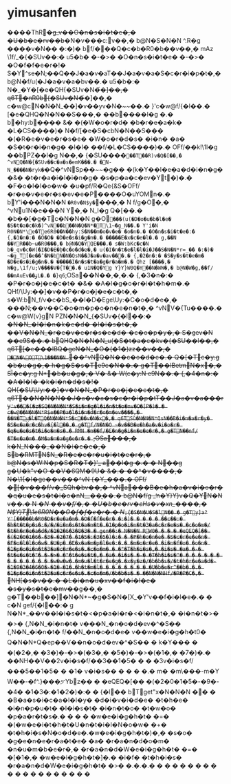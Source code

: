# yimusanfen

����ThR~~�g_v��O�n�s�i�t�e�,� �U�b�e�rv��b~~�N�v���c:\v��,� b@N�S�N�N ^.R�g ����v�N�� �:�)� bf/���Q�c�b�R0�b��v��,� mAz \1f/\_�{�SUv��:� u5�b� �-�>� �O�n�s�i�t�e� �-�>� �O�f�f�e�r�!� S�Y^se�N;��Q��J�a�v�aT��J�a�v�a�S�c�r�i�p�t�,� b@N�f/u(�J�a�v�a�bv��.� u5�b�:� N�\_�Y�\[�e�QH{�SUv�N�~~́�]��,� q6T�nR0b{�SUv�N�~~́�]��,� c�w@cN�N�N_��]�v��yv�N�_~~_��.� }'c�w@f/{�l��.� \[�e�QHQ�N�N��S���,� ��b����l�g �.� b�hy:b���� &� �(�W�o�r�d� �b�r�e�a�k� �L�CS����)� N�f/\[�e�S�cbN�N��S��� �(�R�e�v�e�r�s�e� �W�o�r�d�s� �i�n� �a� �S�t�r�i�n�g� �I�I� ��f/�L�CS����)�.� OFf/��k!\1l�g ��bPZ��l�g N��,� {�SU����`��T��R)v�Q�[��,� ^vNQ�N�{�SUv��c�a�s�emK���.� �N-N_����N�ryk�`�Q�^vNSp��_~~_�g�� �(k�Y��l�e�a�d�i�n�g� �&� �t�r�a�i�l�i�n�g� �s�p�a�c�ev�Yt�)�.� �F�o�l�l�o�w� �u�pf/R�Qe{\&S�OFf/�r�e�v�e�r�s�ev�e�P����O�uYOMn�.� bY'i���N�N�N `�R0v�N$y�`���,� N f/g�O�,� ^vNu1N�e���N Y�,� N_l�g Q�\[��.� �b��\[�g�Tc�N�N�N g�O`���(u(�D�o�u�b�l�e� �S�t�a�c�k�)^vN��b��N�Q�N*�T\1~�g_N��.� Y'i�N R0N�N*\e�Te6R0��N��hy:S�N��m�o�v�e� �o�n�.� �O�n�s�i�t�e�:� {,�1�n�:� �O�O� �D�e�s�i�g�n�.� �����E�x�c�e�l�.� g,��N ��YR��b~ω�R0���,� b@N�Q�YQE���.� s�W:bKc�c�N b�_qv�c�W(�I�D�E�̗b�c�o�d�e�,� u(�I�n�t�e�l�l�i�J��S�N�N*r=_�� �:�)� ~�g_T[�e��ؕ�N�bN�N�QsN��J�a�v�av���.� {,�2�n�:� �S�y�s�t�e�m� �D�e�s�i�g�n�.� �����I�n�s�t�a�g�r�a�m�.� Qhz [����,� W�g,\1f/u;V����V�{T��.� u1N�Q�Yg Y}Y}W0Q�Y��N�WW�,� b@N�W�g,��f/��mAuEv��ۈL�.� �}q6`;OSa��N��,�,�.� {,�3�n�:� �P�r�o�j�e�c�t� �&� �A�l�g�o�r�i�t�h�m�.� QHf/\Uy:��]�v��P�r�o�j�e�c�t�,� s�W:bN_f/v�c�bS\_��I�D�Ege\Uy:�C�o�d�e�,� ���N;��v��C�o�m�p�o�n�e�n�t�,� ^vNV�{Tu����.� c�w@W(v}gN PZN�N�N_{�SUv�{�l՘��:� ~~�N�N_�l�i�n�k�e�d� �l�i�s�t�,� ��V�N�N_�r�e�v�e�r�s�e�d� �c�o�p�y�,� S�gev�N ��e9S��.� bQHQ�N�N�N_u(�S�t�a�c�kv�{�SU��l��,� q6T\[�e���lBQ�geN�N_�O�(�1�)zz��v��,� `�N�\OT\1���N�N `��^vNQ�N��c�o�d�e�.� Q�\[�Tc�y:g �b�u�g�,� h�g�S�s�Te9c�N��.� g�T��lBetmN�x�,� SȈ�c�y:g N\*\�b�u�g�,� V� &� W(c�y:N e9N��.� {,�4�n�:� �A�l�l� �k�i�n�d�s�!� QH{�SU\Uy:��]�v�N�N_�P�r�o�j�e�c�t�,� q6T��N�N�N��J�a�v�a�s�c�r�i�p�tT��J�a�v�a���ry`'v���(�z�SQ�N�N�N*�S�i�n�g�l�i�n�t�o�nv�O�[P�)�.� c�w@��N�N�N*R$e��P�a�l�i�n�d�r�o�m�ev����,� ��N�Ty͉�l�TQ�N�N�N*S�c��v�N�x�,� q6TSȕ�N�N�N*QsN��B�i�n�a�r�y� �S�e�a�r�c�hv�{�l՘��.� g�Tf/N�N�O ~�v��B�e�h�a�v�i�o�r� �q�u�e�s�t�i�o�n�s�.� RMN �n��f/�E�n�g�i�n�e�e�r�,� g�TN��nf/�T�e�a�m� �M�a�n�a�g�e�r�.� `;OSa���,� k�N_N���\_��N�i�c�e�,� Sb�RMTN$N_�R�e�c�r�u�i�t�e�r�,� b@N�s�W:N�p�S�R�T�}'\_ a��l�g �.� � N��g g�U�k"v�O ��V�6QM�9U� &�.� ��^�v����,� N�\1{�l�ge��v���^vN {�Y_���.� OFf/�\[�v���f/v�\_SQh�bv��,� ^vNa���B�e�h�a�v�i�o�r� �q�u�e�s�t�i�o�nN\_\_��͉��.� b@N�f/g \_ŉ�Y}Y}v�Q�YN�N v��.� N _�N ��v�f/�,� �U�b�e�rv�eHs�v�xn\_����,� N$Y)T\1e6R0N��O�f�f�e�r�.� N_`;{�S�N�U�S�lN��.� g�Ty]a?Y'[�����b�R0�D�r�e�a�m� �O�f�f�e�r� �:�)� � � � � ��c��:� �h�t�t�p�s�:�/�/�i�n�s�t�a�n�t�.�1�p�o�i�n�t�3�a�c�r�e�s�.�c�o�m�/�t�h�r�e�a�d�/�1�2�6�3�8�3� � gen��:� N�N�N RW0� � � � �eQEQ�[�� �(�2�0�1�6�-�3�-�2�7� �1�5�:�3�5�)�:� � �P�h�o�n�e� �S�c�r�e�e�n� �F�o�l�l�o�w� �U�p� �E�x�a�m�p�l�e�:�.� �m�o�r�e� �i�n�f�o� �o�n� �1�p�o�i�n�t�3�a�c�r�e�s�.�c�o�m� � �"�T�h�i�s�,� �i�s� �a� �-� �t�e�s�t�"� �-�>� �"�t�e�s�t�,� �a� �i�s� �-� �T�h�i�s�"� � � � � � � � � � � � � � �w�w�w�.�m�u�l�t�r�e�g�.�x�y�z�/�b�b�s�/�t�h�r�e�a�d�-�1�9�3�4�6�0�-�1�-�1�.�h�t�m�l� � � � � � � � �U�b�e�r^��b�.�.� �1�p�o�i�n�t�3�a�c�r�e�s�.�c�o�m�/�b�b�s� � ��N�N�NHf/�R�P�C�,� `NH\[�s�v��.� �L�i�n�u�xv��f�i�l�e� �s�y�s�t�e�mv�~~�g��,� g�T��b��]񋾋�N�N\*\~�g�S�N�\[X\_�Y'v��f�i�l�e�.� � c�N gef/{�l՘��:� g N�N\*\_��v��l�i�s�t�<�p�a�i�r�<�i�n�t�,� �i�n�t�>� �>� {,N�N_�i�n�t� v���N_�n�o�d�ev�^�S�� {,N�N_�i�n�t� f/��N_�n�o�d�e� v��w�e�i�g�h�t0� Q�N�N\*Q�ep��V��n�o�d�ev�^�S�� � k�Y��� � �(�2�,� �3�)�-�>�(�3�,� �5�)�-�>�(�1�,� �7�)�.� ��NH��V��2v�i�s�f/��3��1�5� � � �3v�i�s�f/���5��1�5� � �1� v�i�s�� � � � �.� m� �m\���-m�Y W��-�f^.}���ፓYbz�� � �eQEQ�\[�� �(�2�0�1�5�-�9�-�4� �1�3�:�1�2�)�:� � {�l՘�� bTget"x�N�N�N �� � �B�a�s�i�c�a�l�l�y� �d�i�v�i�d�e� �t�h�e� �i�n�p�u�t� �l�i�s�t� �i�n�t�o� �t�w�o� �p�a�r�t�s�.� � � � �w�e�i�g�h�t� �=� �(�w�e�i�t�h�t�U�n�t�i�l�N�o�w� �+� �t�h�i�s�N�o�d�e�.�w�e�i�g�h�t�)�,� �s�o� �g�e�n�e�r�a�t�e� �a� �r�a�n�d�o�m� �n�u�m�b�e�r�,� �r�a�n�d�W�e�i�g�h�t� �=� �\[�1�,� �w�e�i�g�h�t�]�.� �i�f� �t�h�i�s� �r�a�n�d�W�e�i�g�h�t� �>� �.�.�.� � � � � � � � � � � � � � � � � � � �
